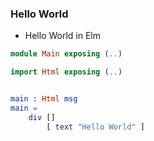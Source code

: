 ### Hello World
*   Hello World in Elm

```elm
module Main exposing (..)

import Html exposing (..)


main : Html msg
main =
    div []
        [ text "Hello World" ]
````
